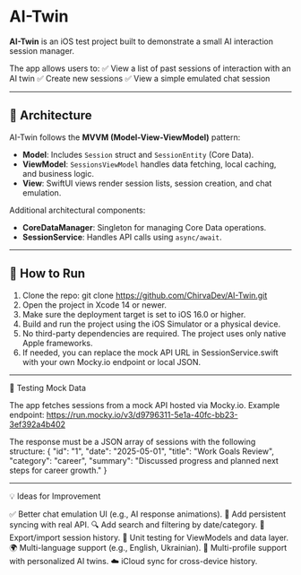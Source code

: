 # AI-Twin

**AI-Twin** is an iOS test project built to demonstrate a small AI interaction session manager.

The app allows users to:
✅ View a list of past sessions of interaction with an AI twin
✅ Create new sessions
✅ View a simple emulated chat session

---

## 🧱 Architecture

AI-Twin follows the **MVVM (Model-View-ViewModel)** pattern:

- **Model**: Includes `Session` struct and `SessionEntity` (Core Data).
- **ViewModel**: `SessionsViewModel` handles data fetching, local caching, and business logic.
- **View**: SwiftUI views render session lists, session creation, and chat emulation.

Additional architectural components:
- **CoreDataManager**: Singleton for managing Core Data operations.
- **SessionService**: Handles API calls using `async/await`.

---

## 🚀 How to Run

1. Clone the repo: git clone https://github.com/ChirvaDev/AI-Twin.git
2. Open the project in Xcode 14 or newer.
3. Make sure the deployment target is set to iOS 16.0 or higher.
4. Build and run the project using the iOS Simulator or a physical device.
5. No third-party dependencies are required. The project uses only native Apple frameworks.
6. If needed, you can replace the mock API URL in SessionService.swift with your own Mocky.io endpoint or local JSON.

---

🧪 Testing Mock Data

The app fetches sessions from a mock API hosted via Mocky.io.
Example endpoint:
https://run.mocky.io/v3/d9796311-5e1a-40fc-bb23-3ef392a4b402

The response must be a JSON array of sessions with the following structure:
 {
    "id": "1",
    "date": "2025-05-01",
    "title": "Work Goals Review",
    "category": "career",
    "summary": "Discussed progress and planned next steps for career growth."
  }
  
---

💡 Ideas for Improvement

✅ Better chat emulation UI (e.g., AI response animations).
🔄 Add persistent syncing with real API.
🔍 Add search and filtering by date/category.
💾 Export/import session history.
🧪 Unit testing for ViewModels and data layer.
🌍 Multi-language support (e.g., English, Ukrainian).
👥 Multi-profile support with personalized AI twins.
☁️ iCloud sync for cross-device history.
   
